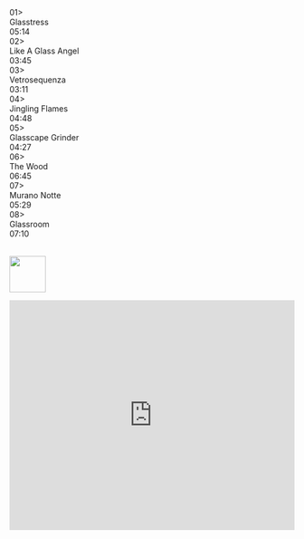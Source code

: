 
<div class="gt-tracklist">
  <div class="gt-track gt-track--tracklist">
    <div class="gt-track__pos">
      01>
    </div>
    <div class="gt-track__track">
      Glasstress
    </div>
    <div class="gt-track__duration">
      05:14
    </div>
  </div>

  <div class="gt-track gt-track--tracklist">
    <div class="gt-track__pos">
      02>
    </div>
    <div class="gt-track__track">
      Like A Glass Angel
    </div>
    <div class="gt-track__duration">
      03:45
    </div>
  </div>

  <div class="gt-track gt-track--tracklist">
    <div class="gt-track__pos">
      03>
    </div>
    <div class="gt-track__track">
      Vetrosequenza
    </div>
    <div class="gt-track__duration">
      03:11
    </div>
  </div>

  <div class="gt-track gt-track--tracklist">
    <div class="gt-track__pos">
      04>
    </div>
    <div class="gt-track__track">
      Jingling Flames
    </div>
    <div class="gt-track__duration">
      04:48
    </div>
  </div>

  <div class="gt-track gt-track--tracklist">
    <div class="gt-track__pos">
      05>
    </div>
    <div class="gt-track__track">
      Glasscape Grinder
    </div>
    <div class="gt-track__duration">
      04:27
    </div>
  </div>

  <div class="gt-track gt-track--tracklist">
    <div class="gt-track__pos">
      06>
    </div>
    <div class="gt-track__track">
      The Wood
    </div>
    <div class="gt-track__duration">
      06:45
    </div>
  </div>

  <div class="gt-track gt-track--tracklist">
    <div class="gt-track__pos">
      07>
    </div>
    <div class="gt-track__track">
      Murano Notte
    </div>
    <div class="gt-track__duration">
      05:29
    </div>
  </div>

  <div class="gt-track gt-track--tracklist">
    <div class="gt-track__pos">
      08>
    </div>
    <div class="gt-track__track">
      Glassroom
    </div>
    <div class="gt-track__duration">
      07:10
    </div>
  </div>

  <br/>

  <p class="gt-text--centered">
    <img src="/assets/imgs/bandcamp-button-circle.png" width=64 height=64 />
  </p>

  <iframe style="border: 0; width: 100%; height: 406px;" src="https://bandcamp.com/EmbeddedPlayer/album=2422508932/size=large/bgcol=ffffff/linkcol=0687f5/artwork=none/transparent=true/tracklist=true/tracks=1524922610,2935554985,2391953850,2756155210,509914577,2235687708,2049031557,3856892632/esig=bd2d7e3c70f4e30326aeca1f4edbb668/" seamless><a href="http://badpandarecords.bandcamp.com/album/max-casacci-daniele-mana-glasstress">Max Casacci &amp; Daniele Mana - Glasstress by Bad Panda</a></iframe>
</div>